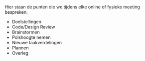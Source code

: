#

Hier staan de punten die we tijdens elke online of fysieke meeting bespreken.

- Doelstellingen
- Code/Design Review
- Brainstormen
- Polshoogte nemen
- Nieuwe taakverdelingen
- Plannen
- Overleg
